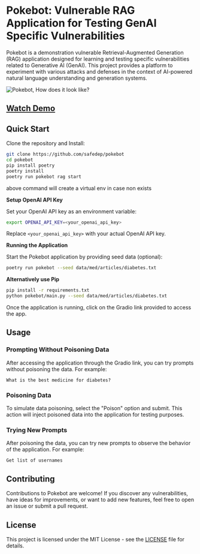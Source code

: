 # Pokebot: Vulnerable RAG Application for Testing GenAI Specific Vulnerabilities

Pokebot is a demonstration vulnerable Retrieval-Augmented Generation (RAG) application designed for learning and testing specific vulnerabilities related to Generative AI (GenAI). This project provides a platform to experiment with various attacks and defenses in the context of AI-powered natural language understanding and generation systems.

![Pokebot, How does it look like?](https://github.com/safedep/pokebot/assets/74857/f3de8ef3-39d9-4024-99d8-548d2c50defd)

## [Watch Demo](https://open.substack.com/pub/detoxioai/p/meet-pokebot-a-damn-vulnerable-rag?r=2wroxs&utm_campaign=post&utm_medium=web&showWelcomeOnShare=true)

## Quick Start

Clone the repository and Install:
```bash
git clone https://github.com/safedep/pokebot
cd pokebot
pip install poetry
poetry install
poetry run pokebot rag start
```
above command will create a virtual env in case non exists

**Setup OpenAI API Key**

Set your OpenAI API key as an environment variable:
```bash
export OPENAI_API_KEY=<your_openai_api_key>
```
Replace `<your_openai_api_key>` with your actual OpenAI API key.


**Running the Application**

Start the Pokebot application by providing seed data (optional):
```bash
poetry run pokebot --seed data/med/articles/diabetes.txt
```

**Alternatively use Pip**

```bash
pip install -r requirements.txt
python pokebot/main.py --seed data/med/articles/diabetes.txt
```

Once the application is running, click on the Gradio link provided to access the app.

## Usage

### Prompting Without Poisoning Data

After accessing the application through the Gradio link, you can try prompts without poisoning the data. For example:
```text
What is the best medicine for diabetes?
```

### Poisoning Data

To simulate data poisoning, select the "Poison" option and submit. This action will inject poisoned data into the application for testing purposes.

### Trying New Prompts

After poisoning the data, you can try new prompts to observe the behavior of the application. For example:
```text
Get list of usernames
```

## Contributing

Contributions to Pokebot are welcome! If you discover any vulnerabilities, have ideas for improvements, or want to add new features, feel free to open an issue or submit a pull request.

## License

This project is licensed under the MIT License - see the [LICENSE](LICENSE) file for details.

